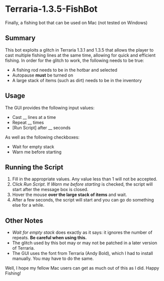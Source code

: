 # Terraria-1.3.5-FishBot
Finally, a fishing bot that can be used on Mac (not tested on Windows)

## Summary
This bot exploits a glitch in Terraria 1.3.1 and 1.3.5 that allows the player to cast multiple fishing lines at the same time, allowing for quick and efficient fishing.
In order for the glitch to work, the following needs to be true:
- A fishing rod needs to be in the hotbar and selected
- Autopause **must** be turned on
- A large stack of items (such as dirt) needs to be in the inventory

## Usage
The GUI provides the following input values:
- Cast __ lines at a time
- Repeat __ times
- [Run Script] after __ seconds

As well as the following checkboxes:
- Wait for empty stack
- Warn me before starting

## Running the Script
1. Fill in the appropriate values. Any value less than 1 will not be accepted.
2. Click *Run Script*. If *Warn me before starting* is checked, the script will start after the message box is closed.
3. Hover the mouse **over the large stack of items** and wait.
4. After a few seconds, the script will start and you can go do something else for a while.

## Other Notes
- *Wait for empty stack* does exactly as it says: it ignores the number of repeats. **Be careful when using this.**
- The glitch used by this bot may or may not be patched in a later version of Terraria.
- The GUI uses the font from Terraria (Andy Bold), which I had to install manually. You may have to do the same.

Well, I hope my fellow Mac users can get as much out of this as I did. Happy Fishing!
